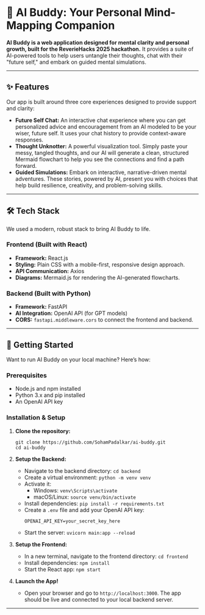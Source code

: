 # 🤖 AI Buddy: Your Personal Mind-Mapping Companion

  <!-- We'll make a cool screenshot for this later! -->

**AI Buddy is a web application designed for mental clarity and personal growth, built for the ReverieHacks 2025 hackathon.** It provides a suite of AI-powered tools to help users untangle their thoughts, chat with their "future self," and embark on guided mental simulations.

---

## ✨ Features

Our app is built around three core experiences designed to provide support and clarity:

*   **Future Self Chat:** An interactive chat experience where you can get personalized advice and encouragement from an AI modeled to be your wiser, future self. It uses your chat history to provide context-aware responses.
*   **Thought Unknotter:** A powerful visualization tool. Simply paste your messy, tangled thoughts, and our AI will generate a clean, structured Mermaid flowchart to help you see the connections and find a path forward.
*   **Guided Simulations:** Embark on interactive, narrative-driven mental adventures. These stories, powered by AI, present you with choices that help build resilience, creativity, and problem-solving skills.

---

## 🛠️ Tech Stack

We used a modern, robust stack to bring AI Buddy to life.

### Frontend (Built with React)
*   **Framework:** React.js
*   **Styling:** Plain CSS with a mobile-first, responsive design approach.
*   **API Communication:** Axios
*   **Diagrams:** Mermaid.js for rendering the AI-generated flowcharts.

### Backend (Built with Python)
*   **Framework:** FastAPI
*   **AI Integration:** OpenAI API (for GPT models)
*   **CORS:** `fastapi.middleware.cors` to connect the frontend and backend.

---

## 🚀 Getting Started

Want to run AI Buddy on your local machine? Here’s how:

### Prerequisites

*   Node.js and npm installed
*   Python 3.x and pip installed
*   An OpenAI API key

### Installation & Setup

1.  **Clone the repository:**
    ```
    git clone https://github.com/SohamPadalkar/ai-buddy.git
    cd ai-buddy
    ```

2.  **Setup the Backend:**
    *   Navigate to the backend directory: `cd backend`
    *   Create a virtual environment: `python -m venv venv`
    *   Activate it:
        *   Windows: `venv\Scripts\activate`
        *   macOS/Linux: `source venv/bin/activate`
    *   Install dependencies: `pip install -r requirements.txt`
    *   Create a `.env` file and add your OpenAI API key:
        ```
        OPENAI_API_KEY=your_secret_key_here
        ```
    *   Start the server: `uvicorn main:app --reload`

3.  **Setup the Frontend:**
    *   In a new terminal, navigate to the frontend directory: `cd frontend`
    *   Install dependencies: `npm install`
    *   Start the React app: `npm start`

4.  **Launch the App!**
    *   Open your browser and go to `http://localhost:3000`. The app should be live and connected to your local backend server.

---